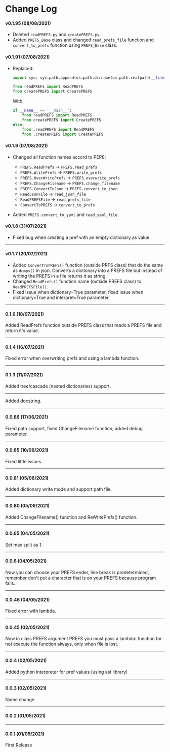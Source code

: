 # Change Log

#### v0.1.95 (08/08/2021)
- Deleted `readPREFS.py` and `createPREFS.py`.
- Added `PREFS_Base` class and changed `read_prefs_file` function and `convert_to_prefs` function using `PREFS_Base` class.

#### v0.1.91 (07/08/2021)
- Replaced:
	```py 
	import sys; sys.path.append(os.path.dirname(os.path.realpath(__file__)))

	from readPREFS import ReadPREFS
	from createPREFS import CreatePREFS
	```
	With:
	```py
	if __name__ == '__main__':
		from readPREFS import ReadPREFS
		from createPREFS import CreatePREFS
	else:
		from .readPREFS import ReadPREFS
		from .createPREFS import CreatePREFS
	```

#### v0.1.9 (07/08/2021)
- Changed all function names accord to PEP8:
	* `PREFS.ReadPrefs` -> `PREFS.read_prefs`
	* `PREFS.WritePrefs` -> `PREFS.write_prefs`
	* `PREFS.OverWritePrefs` -> `PREFS.overwrite_prefs`
	* `PREFS.ChangeFilename` -> `PREFS.change_filename`
	* `PREFS.ConvertToJson` -> `PREFS.convert_to_json`
	* `ReadJsonFile` -> `read_json_file`
	* `ReadPREFSFile` -> `read_prefs_file`
	* `ConvertToPREFS` -> `convert_to_prefs`


- Added `PREFS.convert_to_yaml` and `read_yaml_file`.


#### v0.1.8 (31/07/2021)

- Fixed bug when creating a pref with an empty dictionary as value.
---

#### v0.1.7 (20/07/2021)

- Added `ConvertToPREFS()` function (outside PRFS class) that do the same as `dumps()` in json. Converts a dictionary into a PREFS file but instead of writing the PREFS in a file returns it as string.
- Changed `ReadPrefs()` function name (outside PREFS class) to `ReadPREFSFile()`.
- Fixed issue when dictionary=True parameter, fixed issue when dictionary=True and interpret=True parameter.

---

#### 0.1.6 (18/07/2021)

Added ReadPrefs function outside PREFS class that reads a PREFS file and return it's value.

---

#### 0.1.4 (16/07/2021)

Fixed error when overwriting prefs and using a lambda function.

---

#### 0.1.3 (11/07/2021)

Added tree/cascade (nested dictionaries) support.

---

Added docstring.

---

#### 0.0.86 (17/06/2021)

Fixed path support, fixed ChangeFilename function, added debug parameter.

---

#### 0.0.85 (16/06/2021)

Fixed little issues.

---

#### 0.0.81 (05/06/2021)

Added dictionary write mode and support path file.

---

#### 0.0.80 (05/06/2021)

Added ChangeFilename() function and ReWritePrefs() function.

---

#### 0.0.65 (04/05/2021)

Set max split as 1.

---

#### 0.0.6 (04/05/2021)

Now you can choose your PREFS ender, line break is predetermined, remember don't put a character that is on your PREFS because program fails.

---

#### 0.0.46 (04/05/2021)

Fixed error with lambda.

---

#### 0.0.45 (02/05/2021)

Now in class PREFS argument PREFS you must pass a lambda: function for not execute the function always, only when file is lost.

---

#### 0.0.4 (02/05/2021)

Added python interpreter for pref values (using ast library)

---

#### 0.0.3 (02/05/2021)

Name change

---

#### 0.0.2 (01/05/2021)

---

#### 0.0.1 (01/05/2021)

First Release
